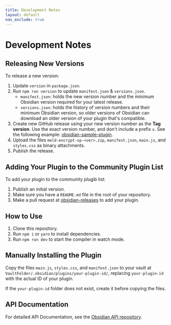 ```yaml
---
title: Development Notes
layout: default
nav_exclude: true
---
```


# Development Notes

## Releasing New Versions

To release a new version:

1. Update `version` in `package.json`.
2. Run `npm run version` to update `manifest.json` & `versions.json`.
  	* `manifest.json`: holds the new version number and the minimum Obsidian version required for your latest release.
	* `versions.json`: holds the history of version numbers and their minimum Obsidian version, so older versions of Obsidian can download an older version of your plugin that's compatible.
3. Create new GitHub release using your new version number as the **Tag version**. Use the exact version number, and don't include a prefix `v`. See the following example: [obsidian-sample-plugin](https://github.com/obsidianmd/obsidian-sample-plugin/releases).
4. Upload the files `meld-encrypt-vp-<ver>.zip`, `manifest.json`, `main.js`, and `styles.css` as binary attachments.
5. Publish the release.

## Adding Your Plugin to the Community Plugin List

To add your plugin to the community plugib list: 

1. Publish an initial version.
2. Make sure you have a `README.md` file in the root of your repository.
3. Make a pull request at [obsidian-releases](https://github.com/obsidianmd/obsidian-releases) to add your plugin.

## How to Use

1. Clone this repository.
2. Run `npm i` or `yarn` to install dependencies.
3. Run `npm run dev` to start the compiler in watch mode.

## Manually Installing the Plugin

Copy the files `main.js`, `styles.css`, and `manifest.json` to your vault at `VaultFolder/.obsidian/plugins/your-plugin-id/`, replacing `your-plugin-id` with the actual ID of your plugin.

If the `your-plugin-id` folder does not exist, create it before copying the files.

## API Documentation

For detailed API Documentation, see the [Obsidian API repository](https://github.com/obsidianmd/obsidian-api).